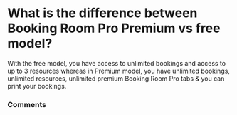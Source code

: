 # What is the difference between Booking Room Pro Premium vs free model?

<p class="no-margin">With the free model, you have access to unlimited bookings and access to up to 3 resources whereas in Premium model, you have unlimited bookings, unlimited resources, unlimited premium Booking Room Pro tabs &amp; you can print your bookings.</p>

### Comments

<Comments />